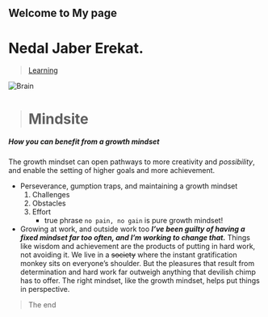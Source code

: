 ## Welcome to My page

# Nedal Jaber Erekat.
> [Learning](https://nedal-erekat.github.io/learning-journal/Learning)

![Brain](https://images.squarespace-cdn.com/content/5c90ada77980b375e134dd50/1554131484822-DISPEONUSD8C6TCI7ADW/growth+mindset?content-type=image%2Fpng)
> # Mindsite
##### How you can benefit from a growth mindset

The growth mindset can open pathways to more creativity and *possibility*, and enable the setting of higher goals and more achievement.

- Perseverance, gumption traps, and maintaining a growth mindset
  1. Challenges
  2. Obstacles
  3. Effort 
     - true phrase `no pain, no gain` is pure growth mindset!
- Growing at work, and outside work too
 ***I’ve been guilty of having _a fixed mindset_ far too often, and I’m working to change that.*** Things like wisdom and achievement are the products of putting in hard work, not avoiding it. We live in a ~~society~~ where the instant gratification monkey sits on everyone’s shoulder. But the pleasures that result from determination and hard work far outweigh anything that devilish chimp has to offer. The right mindset, like the growth mindset, helps put things in perspective.
 
 >The end
 
 
